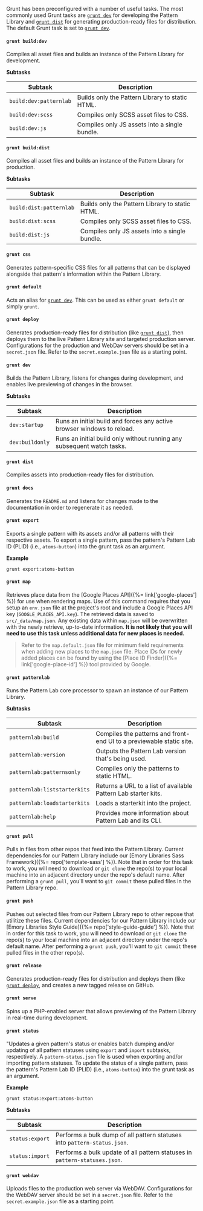 Grunt has been preconfigured with a number of useful tasks. The most commonly used Grunt tasks are [`grunt dev`](#grunt-dev) for developing the Pattern Library and [`grunt dist`](#grunt-dist) for generating production-ready files for distribution. The default Grunt task is set to [`grunt dev`](#grunt-dev).


#### `grunt build:dev`

Compiles all asset files and builds an instance of the Pattern Library for development.

**Subtasks**

| Subtask                 | Description                                                     |
|-------------------------|-----------------------------------------------------------------|
| `build:dev:patternlab`  | Builds only the Pattern Library to static HTML.                 |
| `build:dev:scss`        | Compiles only SCSS asset files to CSS.                          |
| `build:dev:js`          | Compiles only JS assets into a single bundle.                   |


#### `grunt build:dist`

Compiles all asset files and builds an instance of the Pattern Library for production.

**Subtasks**

| Subtask                 | Description                                                     |
|-------------------------|-----------------------------------------------------------------|
| `build:dist:patternlab` | Builds only the Pattern Library to static HTML.                 |
| `build:dist:scss`       | Compiles only SCSS asset files to CSS.                          |
| `build:dist:js`         | Compiles only JS assets into a single bundle.                   |


#### `grunt css`

Generates pattern-specific CSS files for all patterns that can be displayed alongside that pattern's information within the Pattern Library.


#### `grunt default`

Acts an alias for [`grunt dev`]({#grunt-dev). This can be used as either `grunt default` or simply `grunt`.


#### `grunt deploy`

Generates production-ready files for distribution (like [`grunt dist`](#grunt-dist)), then deploys them to the live Pattern Library site and targeted production server. Configurations for the production and WebDav servers should be set in a `secret.json` file. Refer to the `secret.example.json` file as a starting point.


#### `grunt dev`

Builds the Pattern Library, listens for changes during development, and enables live previewing of changes in the browser.

**Subtasks**

| Subtask         | Description                                                             |
|-----------------|-------------------------------------------------------------------------|
| `dev:startup`   | Runs an initial build and forces any active browser windows to reload.  |
| `dev:buildonly` | Runs an initial build only without running any subsequent watch tasks.  |


#### `grunt dist`

Compiles assets into production-ready files for distribution.


#### `grunt docs`

Generates the `README.md` and listens for changes made to the documentation in order to regenerate it as needed.


#### `grunt export`

Exports a single pattern with its assets and/or all patterns with their respective assets. To export a single pattern, pass the pattern's Pattern Lab ID (PLID) (i.e., `atoms-button`) into the grunt task as an argument.

**Example**

```
grunt export:atoms-button
```


#### `grunt map`

Retrieves place data from the [Google Places API]({%= link['google-places'] %}) for use when rendering maps. Use of this command requires that you setup an `env.json` file at the project's root and include a Google Places API key (`GOOGLE_PLACES_API.key`). The retrieved data is saved to `src/_data/map.json`. Any existing data within `map.json` will be overwritten with the newly retrieve, up-to-date information. **It is not likely that you will need to use this task unless additional data for new places is needed.**

> Refer to the `map.default.json` file for minimum field requirements when adding new places to the `map.json` file. Place IDs for newly added places can be found by using the [Place ID Finder]({%= link['google-place-id'] %}) tool provided by Google.


#### `grunt patternlab`

Runs the Pattern Lab core processor to spawn an instance of our Pattern Library.

**Subtasks**

| Subtask               | Description                                                             |
|-----------------------|-------------------------------------------------------------------------|
| `patternlab:build`    | Compiles the patterns and front-end UI to a previewable static site.    |
| `patternlab:version`  | Outputs the Pattern Lab version that's being used.                      |
| `patternlab:patternsonly`     | Compiles only the patterns to static HTML.                      |
| `patternlab:liststarterkits`  | Returns a URL to a list of available Pattern Lab starter kits.  |
| `patternlab:loadstarterkits`  | Loads a starterkit into the project.                            |
| `patternlab:help`     | Provides more information about Pattern Lab and its CLI.                |


#### `grunt pull`

Pulls in files from other repos that feed into the Pattern Library. Current dependencies for our Pattern Library include our [Emory Libraries Sass Framework]({%= repo['template-sass'] %}). Note that in order for this task to work, you will need to download or `git clone` the repo(s) to your local machine into an adjacent directory under the repo's default name. After performing a `grunt pull`, you'll want to `git commit` these pulled files in the Pattern Library repo.


#### `grunt push`

Pushes out selected files from our Pattern Library repo to other repose that utilitize these files. Current dependencies for our Pattern Library include our [Emory Libraries Style Guide]({%= repo['style-guide-guide'] %}). Note that in order for this task to work, you will need to download or `git clone` the repo(s) to your local machine into an adjacent directory under the repo's default name. After performing a `grunt push`, you'll want to `git commit` these pulled files in the other repo(s).


#### `grunt release`

Generates production-ready files for distribution and deploys them (like [`grunt deploy`](#grunt-deploy), and creates a new tagged release on GitHub.


#### `grunt serve`

Spins up a PHP-enabled server that allows previewing of the Pattern Library in real-time during development.


#### `grunt status`

"Updates a given pattern's status or enables batch dumping and/or updating of all pattern statuses using `export` and `import` subtasks, respectively. A `pattern-status.json` file is used when exporting and/or importing pattern statuses. To update the status of a single pattern, pass the pattern's Pattern Lab ID (PLID) (i.e., `atoms-button`) into the grunt task as an argument.

**Example**

```
grunt status:export:atoms-button
```

**Subtasks**

| Subtask         | Description                                                                 |
|-----------------|-----------------------------------------------------------------------------|
| `status:export` | Performs a bulk dump of all pattern statuses into `pattern-status.json`.    |
| `status:import` | Performs a bulk update of all pattern statuses in `pattern-statuses.json`.  |


#### `grunt webdav`

Uploads files to the production web server via WebDAV. Configurations for the WebDAV server should be set in a `secret.json` file. Refer to the `secret.example.json` file as a starting point.
